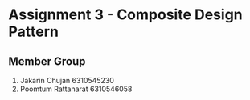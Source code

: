 # Assignment 3 - Composite Design Pattern
## Member Group
1. Jakarin Chujan 6310545230
2. Poomtum Rattanarat  6310546058  